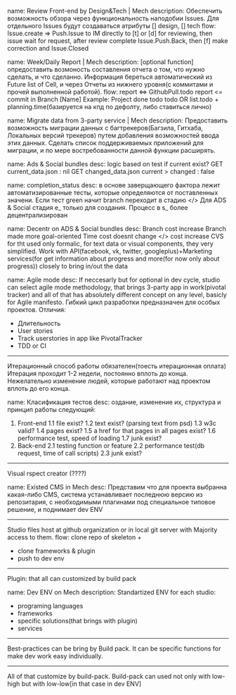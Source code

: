 name: Review Front-end by Design&Tech | Mech
description: Обеспечить возможность обзора через функциональность наподобии Issues. Для отдельного Issues будут создаваться атрибуты [] design, [] tech
flow: Issue.create => Push.Issue to IM directly to [t] or [d] for reviewing, then issue wait for request, after review complete Issue.Push.Back, then [f] make correction
and Issue.Closed

name: Week/Daily Report | Mech
description: [optional function] опредоставить возмоность составления отчета о том, что нужно сделать, и что сделанно.
Информация береться автоматический из Future list of Cell, и через Отчеты из нижнего уровня(с коммитами и прочей выполненной работой).
flow: report <=> GithubPull.todo
report <= commit in Branch [Name]
Example: 
Project
done
<commit> <branch> <time>
todo
<branch> todo OR list.todo + planning.time(базируется на кпд по дефолту, либо ставиться лично)

name: Migrate data from 3-party service | Mech
description: Предоставить возможность миграции данных с багтрекеров(Багзила, Гитхаба, Локальных версий трекеров) путем добавления возможностей ввода этих данных. Сделать список поддерживаемых приложений для миграции, и по мере востребованности данной функции расширять.

name: Ads & Social bundles
desc: logic based on test 
if current exist?
 GET current_data.json : nil
 GET changed_data.json
 current > changed : false

 name: completion_status
 desc: в основе заверщающего фактора лежит автоматизированные тесты, которые определяются от поставленных значени.
 Если тест green начит branch переходит в стадию </>
 Для ADS & Social стадия e_ только для создания. Процесс в s_ более децентрализирован

 name: Decentr on ADS & Social bundles
 desc: Branch cost increase
 Branch made more goal-oriented
 Time cost doesnt change
 </> cost increase
 CVS for tht used only formalic, for text data or visual components, they very simplified.
 Work with API(facebook, vk, twitter, googleplus)+Marketing services(for get information about progress and more(for now only about progress)) closely to bring in/out the data

 name: Agile mode
 desc: If neccesarly but for optional in dev cycle, studio can select agile mode methodology, that brings 3-party app in work(pivotal tracker) and all of that has
 absolutely different concept on any level, basicly for Agile manifesto. Гибкий цикл разработки предназначен для особых проектов.
 Отличия: 
 - Длительность
 - User stories
 - Track userstories in app like PivotalTracker
 - TDD or CI
 ____
 Итерационный способ работы обязателен(тоесть итерационная оплата)
 Итерация проходит 1-2 недели, постоянно вплоть до конца.
 Нежелательно изменение людей, которые работают над проектом вплоть до его конца.


name: Класификация тестов
desc: оздание, изменение их, структура и принцип работы следующий:
1. Front-end
1.1 file exist?
1.2 text exist? (parsing text from psd)
1.3 w3c valid?
1.4 pages exist?
1.5 a href for that pages in all pages exist?
1.6 performance test, speed of loading
1.7 junk exist?
2. Back-end
2.1 testing function or feature
2.2 performance test(db request, time of call scripts)
2.3 junk exist?
___
Visual rspect creator (????)



name: Existed CMS in Mech
desc: Представим что для проекта выбранна какая-либо CMS, система устанавливает последнюю версию из репозитария, с необходимыми плагинами под специальное типовое решение, и поднимает dev ENV
___
Studio files host at github organization or in local git server with Majority access to them.
flow: clone repo of skeleton +
+ clone frameworks & plugin
+ push to dev env
____
Plugin: that all can customized by build pack



name: Dev ENV on Mech
description: Standartized ENV for each studio:
- programing languages
- frameworks
- specific solutions(that brings with plugin)
- services 
____
Best-practices can be bring by Build pack. It can be specific functions for make dev work easy individually.
___
All of that customize by build-pack. Build-pack can used not only with low-high but with low-low[in that case in dev ENV]